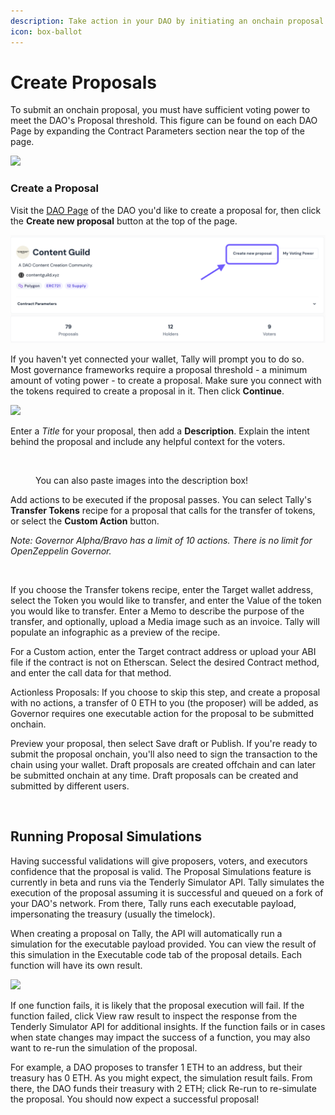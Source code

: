 ```yaml
---
description: Take action in your DAO by initiating an onchain proposal on Tally.
icon: box-ballot
---
```


# Create Proposals

To submit an onchain proposal, you must have sufficient voting power to meet the DAO's Proposal threshold. This figure can be found on each DAO Page by expanding the Contract Parameters section near the top of the page.

![](https://p434.p1.n0.cdn.getcloudapp.com/items/Wnu7L511/62adb73a-14cf-43fc-a2ec-f18d81da37fd.jpg?v=41fa4940cdd4058e9c1c5300247c9fab)

### Create a Proposal

Visit the [DAO Page](../../../tally-features/navigating-the-tally-platform/dao-page.md) of the DAO you'd like to create a proposal for, then click the **Create new proposal** button at the top of the page.

![](<../../../.gitbook/assets/Screenshot 2023-08-25 at 2.10.18 pm.png>)

If you haven't yet connected your wallet, Tally will prompt you to do so. Most governance frameworks require a proposal threshold - a minimum amount of voting power - to create a proposal. Make sure you connect with the tokens required to create a proposal in it. Then click **Continue**.

![](https://p434.p1.n0.cdn.getcloudapp.com/items/X6uRgGj2/bc81b614-618f-4326-a7b9-23c5cf49ec82.jpg?v=7aaf60e7686ab39166e3773b184fa759)

Enter a _Title_ for your proposal, then add a **Description**. Explain the intent behind the proposal and include any helpful context for the voters.&#x20;

<figure><img src="../../../.gitbook/assets/Screenshot 2023-12-08 at 7.11.35 pm.png" alt=""><figcaption><p>You can also paste images into the description box!</p></figcaption></figure>

Add actions to be executed if the proposal passes. You can select Tally's **Transfer Tokens** recipe for a proposal that calls for the transfer of tokens, or select the **Custom Action** button.

_Note:_ _Governor Alpha/Bravo has a limit of 10 actions. There is no limit for OpenZeppelin Governor._

<figure><img src="../../../.gitbook/assets/Screenshot 2023-12-08 at 7.15.10 pm.png" alt=""><figcaption></figcaption></figure>

If you choose the Transfer tokens recipe, enter the Target wallet address, select the Token you would like to transfer, and enter the Value of the token you would like to transfer. Enter a Memo to describe the purpose of the transfer, and optionally, upload a Media image such as an invoice. Tally will populate an infographic as a preview of the recipe.

For a Custom action, enter the Target contract address or upload your ABI file if the contract is not on Etherscan. Select the desired Contract method, and enter the call data for that method.

Actionless Proposals: If you choose to skip this step, and create a proposal with no actions, a transfer of 0 ETH to you (the proposer) will be added, as Governor requires one executable action for the proposal to be submitted onchain.

Preview your proposal, then select Save draft or Publish. If you're ready to submit the proposal onchain, you'll also need to sign the transaction to the chain using your wallet. Draft proposals are created offchain and can later be submitted onchain at any time. Draft proposals can be created and submitted by different users.

<figure><img src="../../../.gitbook/assets/Screenshot 2023-12-08 at 7.17.22 pm.png" alt=""><figcaption></figcaption></figure>

## Running Proposal Simulations

Having successful validations will give proposers, voters, and executors confidence that the proposal is valid. The Proposal Simulations feature is currently in beta and runs via the Tenderly Simulator API. Tally simulates the execution of the proposal assuming it is successful and queued on a fork of your DAO's network. From there, Tally runs each executable payload, impersonating the treasury (usually the timelock).

When creating a proposal on Tally, the API will automatically run a simulation for the executable payload provided. You can view the result of this simulation in the Executable code tab of the proposal details. Each function will have its own result.

![](https://p434.p1.n0.cdn.getcloudapp.com/items/d5uyw5Xz/28394171-2a60-43c8-83c8-503bde80b849.jpg?v=69e726e7f4645e69d2748c4be5e6410d)

If one function fails, it is likely that the proposal execution will fail. If the function failed, click View raw result to inspect the response from the Tenderly Simulator API for additional insights. If the function fails or in cases when state changes may impact the success of a function, you may also want to re-run the simulation of the proposal.

For example, a DAO proposes to transfer 1 ETH to an address, but their treasury has 0 ETH. As you might expect, the simulation result fails. From there, the DAO funds their treasury with 2 ETH; click Re-run to re-simulate the proposal. You should now expect a successful proposal!
